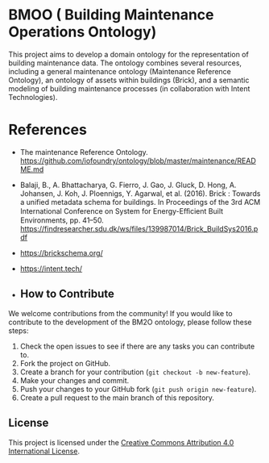 # BMOO ( Building Maintenance Operations Ontology)
This project aims to develop a domain ontology for the representation of building maintenance data. The ontology combines several resources, including a general maintenance ontology (Maintenance Reference Ontology), an ontology of assets within buildings (Brick), and a semantic modeling of building maintenance processes (in collaboration with Intent Technologies).

# References
- The maintenance Reference Ontology. https://github.com/iofoundry/ontology/blob/master/maintenance/README.md
- Balaji, B., A. Bhattacharya, G. Fierro, J. Gao, J. Gluck, D. Hong, A. Johansen, J. Koh, J. Ploennigs, Y. Agarwal, et al. (2016). Brick : Towards a unified metadata schema for buildings. In Proceedings of the 3rd ACM International Conference on System for Energy-Eﬀicient Built Environments, pp. 41–50. https://findresearcher.sdu.dk/ws/files/139987014/Brick_BuildSys2016.pdf
- https://brickschema.org/
- https://intent.tech/

- ## How to Contribute
We welcome contributions from the community! If you would like to contribute to the development of the BM2O ontology, please follow these steps:
1. Check the open issues to see if there are any tasks you can contribute to.
2. Fork the project on GitHub.
3. Create a branch for your contribution (`git checkout -b new-feature`).
4. Make your changes and commit.
5. Push your changes to your GitHub fork (`git push origin new-feature`).
6. Create a pull request to the main branch of this repository.

 ## License
This project is licensed under the [Creative Commons Attribution 4.0 International License](https://creativecommons.org/licenses/by/4.0/).
